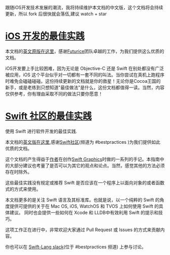 

跟随iOS开发技术发展的潮流，我将持续维护本文档的中文版，这个文档将会持续更新，所以 fork 后很快就会落伍,建议 watch + star


# [iOS 开发的最佳实践](./iOS-Good-Practices.md)

本文档的[英文原版在这里](https://github.com/futurice/ios-good-practices)，感谢[Futurice](https://github.com/futurice)团队卓越的工作，为我们提供这么优质的文档。

iOS开发要上手比较困难，因为无论是 Objective-C 还是 Swift 在别处都没有广泛被应用，iOS 这个平台似乎对一切都有一套不同的叫法。当你尝试在真机上跑程序时难免会磕磕碰碰。这份持续更新的文档就是你的救星！无论你是Cocoa王国的新手，或是老练到只想知道"最佳做法"是什么，这份文档都值得一读。当然，内容仅供参考，你有理由采取不同的做法只要你愿意！



# [Swift 社区的最佳实践](./Swift-Best-Practices.md)

使用 Swift 进行软件开发的最佳实践. 

本文档的[英文版在这里][SwiftCommunityBestPractices],感谢[Swift社区][SwiftCommunity](频道为 #bestpractices )为我们提供如此优质的文档。

这个文档的产生得益于[作者][Author]在创作[Swift Graphics][SwiftGraphics]时做的一系列的手记。本指南中的大部分建议也考量了是否可以为其它的观点和论点。当然，感觉其他的方法必须存在时除外。

这些最佳实践没有规定或推荐 Swift 是否应该在一个程序上以面向对象的或者函数式的方式来使用。

本文档更多的是关注 Swift 语言及其标准库。也就是说，以一个纯粹的 Swift 的角度提供可提供的关于在 Mac OS, iOS, WatchOS 和 TVOS 上如何使用 Swift 的具体建议。 同时也会提供一些如何在 Xcode 和 LLDB中有效利用 Swift 的提示和技巧。

这项工作正在进行中，非常欢迎大家通过 Pull Request 或 Issues 的方式来贡献内容。

你也可以在 [Swift-Lang slack][Swift-LangSlack](位于 #bestpractices 频道) 上参与讨论。

[Swift-LangSlack]: http://swift-lang.schwa.io/
[SwiftCommunityBestPractices]: https://github.com/schwa/Swift-Community-Best-Practices
[SwiftCommunity]: http://swift-lang.schwa.io/
[SwiftGraphics]: https://github.com/schwa/SwiftGraphics/blob/develop/Documentation/Notes.markdown
[Author]: https://github.com/schwa

